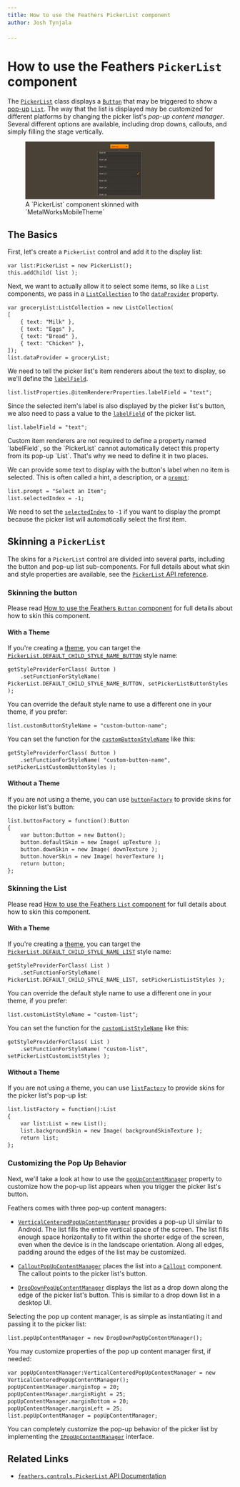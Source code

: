 ```yaml
---
title: How to use the Feathers PickerList component  
author: Josh Tynjala

---
```

# How to use the Feathers `PickerList` component

The [`PickerList`](../api-reference/feathers/controls/PickerList.html) class displays a [`Button`](button.html) that may be triggered to show a [pop-up](pop-ups.html) [`List`](list.html). The way that the list is displayed may be customized for different platforms by changing the picker list's *pop-up content manager*. Several different options are available, including drop downs, callouts, and simply filling the stage vertically.

<figure>
<img src="images/picker-list.png" srcset="images/picker-list@2x.png 2x" alt="Screenshot of a Feathers PickerList component" />
<figcaption>A `PickerList` component skinned with `MetalWorksMobileTheme`</figcaption>
</figure>

## The Basics

First, let's create a `PickerList` control and add it to the display list:

``` code
var list:PickerList = new PickerList();
this.addChild( list );
```

Next, we want to actually allow it to select some items, so like a `List` components, we pass in a [`ListCollection`](../api-reference/feathers/data/ListCollection.html) to the [`dataProvider`](../api-reference/feathers/controls/PickerList.html#dataProvider) property.

``` code
var groceryList:ListCollection = new ListCollection(
[
    { text: "Milk" },
    { text: "Eggs" },
    { text: "Bread" },
    { text: "Chicken" },
]);
list.dataProvider = groceryList;
```

We need to tell the picker list's item renderers about the text to display, so we'll define the [`labelField`](../api-reference/feathers/controls/renderers/BaseDefaultItemRenderer.html#labelField).

``` code
list.listProperties.@itemRendererProperties.labelField = "text";
```

Since the selected item's label is also displayed by the picker list's button, we also need to pass a value to the [`labelField`](../api-reference/feathers/controls/PickerList.html#labelField) of the picker list.

``` code
list.labelField = "text";
```

<aside class="info">Custom item renderers are not required to define a property named `labelField`, so the `PickerList` cannot automatically detect this property from its pop-up `List`. That's why we need to define it in two places.</aside>

We can provide some text to display with the button's label when no item is selected. This is often called a hint, a description, or a [`prompt`](../api-reference/feathers/controls/PickerList.html#prompt):

``` code
list.prompt = "Select an Item";
list.selectedIndex = -1;
```

We need to set the [`selectedIndex`](../api-reference/feathers/controls/PickerList.html#selectedIndex) to `-1` if you want to display the prompt because the picker list will automatically select the first item.

## Skinning a `PickerList`

The skins for a `PickerList` control are divided into several parts, including the button and pop-up list sub-components. For full details about what skin and style properties are available, see the [`PickerList` API reference](../api-reference/feathers/controls/PickerList.html).

### Skinning the button

Please read [How to use the Feathers `Button` component](button.html) for full details about how to skin this component.

#### With a Theme

If you're creating a [theme](themes.html), you can target the [`PickerList.DEFAULT_CHILD_STYLE_NAME_BUTTON`](../api-reference/feathers/controls/PickerList.html#DEFAULT_CHILD_STYLE_NAME_BUTTON) style name:

``` code
getStyleProviderForClass( Button )
    .setFunctionForStyleName( PickerList.DEFAULT_CHILD_STYLE_NAME_BUTTON, setPickerListButtonStyles );
```

You can override the default style name to use a different one in your theme, if you prefer:

``` code
list.customButtonStyleName = "custom-button-name";
```

You can set the function for the [`customButtonStyleName`](../api-reference/feathers/controls/PickerList.html#customButtonStyleName) like this:

``` code
getStyleProviderForClass( Button )
    .setFunctionForStyleName( "custom-button-name", setPickerListCustomButtonStyles );
```

#### Without a Theme

If you are not using a theme, you can use [`buttonFactory`](../api-reference/feathers/controls/PickerList.html#buttonFactory) to provide skins for the picker list's button:

``` code
list.buttonFactory = function():Button
{
    var button:Button = new Button();
    button.defaultSkin = new Image( upTexture );
    button.downSkin = new Image( downTexture );
    button.hoverSkin = new Image( hoverTexture );
    return button;
};
```

### Skinning the List

Please read [How to use the Feathers `List` component](list.html) for full details about how to skin this component.

#### With a Theme

If you're creating a [theme](themes.html), you can target the [`PickerList.DEFAULT_CHILD_STYLE_NAME_LIST`](../api-reference/feathers/controls/PickerList.html#DEFAULT_CHILD_STYLE_NAME_LIST) style name:

``` code
getStyleProviderForClass( List )
    .setFunctionForStyleName( PickerList.DEFAULT_CHILD_STYLE_NAME_LIST, setPickerListListStyles );
```

You can override the default style name to use a different one in your theme, if you prefer:

``` code
list.customListStyleName = "custom-list";
```

You can set the function for the [`customListStyleName`](../api-reference/feathers/controls/PickerList.html#customListStyleName) like this:

``` code
getStyleProviderForClass( List )
    .setFunctionForStyleName( "custom-list", setPickerListCustomListStyles );
```

#### Without a Theme

If you are not using a theme, you can use [`listFactory`](../api-reference/feathers/controls/PickerList.html#listFactory) to provide skins for the picker list's pop-up list:

``` code
list.listFactory = function():List
{
    var list:List = new List();
    list.backgroundSkin = new Image( backgroundSkinTexture );
    return list;
};
```

### Customizing the Pop Up Behavior

Next, we'll take a look at how to use the [`popUpContentManager`](../api-reference/feathers/controls/PickerList.html#popUpContentManager) property to customize how the pop-up list appears when you trigger the picker list's button.

Feathers comes with three pop-up content managers:

-   [`VerticalCenteredPopUpContentManager`](../api-reference/feathers/controls/popups/VerticalCenteredPopUpContentManager.html) provides a pop-up UI similar to Android. The list fills the entire vertical space of the screen. The list fills enough space horizontally to fit within the shorter edge of the screen, even when the device is in the landscape orientation. Along all edges, padding around the edges of the list may be customized.

-   [`CalloutPopUpContentManager`](../api-reference/feathers/controls/popups/CalloutPopUpContentManager.html) places the list into a [`Callout`](callout.html) component. The callout points to the picker list's button.

-   [`DropDownPopUpContentManager`](../api-reference/feathers/controls/popups/DropDownPopUpContentManager.html) displays the list as a drop down along the edge of the picker list's button. This is similar to a drop down list in a desktop UI.

Selecting the pop up content manager, is as simple as instantiating it and passing it to the picker list:

``` code
list.popUpContentManager = new DropDownPopUpContentManager();
```

You may customize properties of the pop up content manager first, if needed:

``` code
var popUpContentManager:VerticalCenteredPopUpContentManager = new VerticalCenteredPopUpContentManager();
popUpContentManager.marginTop = 20;
popUpContentManager.marginRight = 25;
popUpContentManager.marginBottom = 20;
popUpContentManager.marginLeft = 25;
list.popUpContentManager = popUpContentManager;
```

You can completely customize the pop-up behavior of the picker list by implementing the [`IPopUpContentManager`](../api-reference/feathers/controls/popups/IPopUpContentManager.html) interface.

## Related Links

-   [`feathers.controls.PickerList` API Documentation](../api-reference/feathers/controls/PickerList.html)